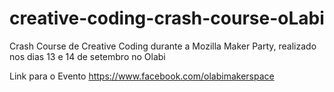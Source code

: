 creative-coding-crash-course-oLabi
==================================

Crash Course de Creative Coding durante a Mozilla Maker Party, realizado nos dias 13 e 14 de setembro no Olabi

Link para o Evento https://www.facebook.com/olabimakerspace
